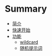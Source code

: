 # Summary

* [简介](README.md)
* [快速开始](doc/ready.md)
* [功能]()
    * [wildcard](doc/function/wildcard.md)
    * [随机提示词](doc/function/random_prompt.md)
